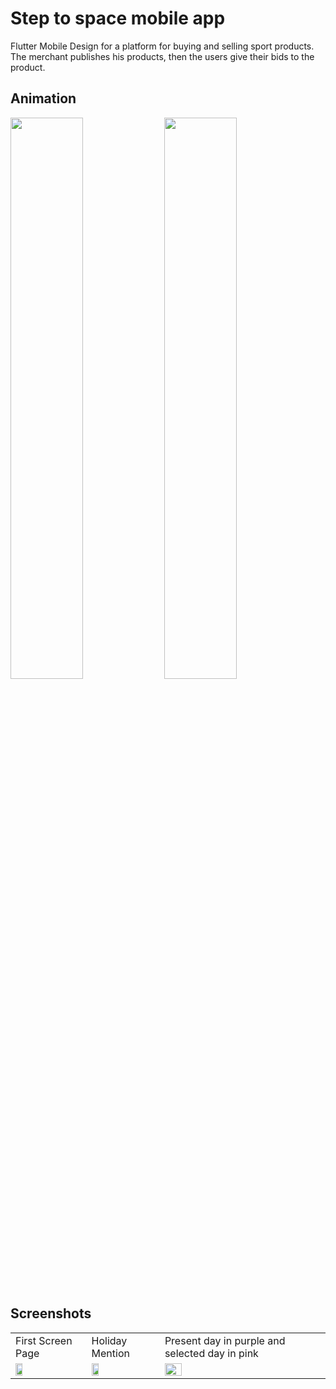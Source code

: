 # Step to space mobile app

Flutter Mobile Design for a platform for buying and selling sport products. The merchant publishes his products, then the users give their bids to the product.

## Animation

<img src="https://github.com/KOSSHOH/shopping_figma_one/blob/master/screenshots/anim/home.gif" width="48%"> <img src="https://github.com/KOSSHOH/shopping_figma_one/blob/master/screenshots/anim/search.gif" width="48%">

## Screenshots

<table>
  <tr>
    <td>First Screen Page</td>
     <td>Holiday Mention</td>
     <td>Present day in purple and selected day in pink</td>
  </tr>
  <tr>
    <td><img src="https://github.com/KOSSHOH/shopping_figma_one/blob/master/screenshots/add_card.jpg" width="33%"></td>
    <td><img src="https://github.com/KOSSHOH/shopping_figma_one/blob/master/screenshots/buy.jpg" width="33%"></td>
    <td><img src="https://github.com/KOSSHOH/shopping_figma_one/blob/master/screenshots/card_list.jpg" width="33%"></td>
  </tr>
 </table>